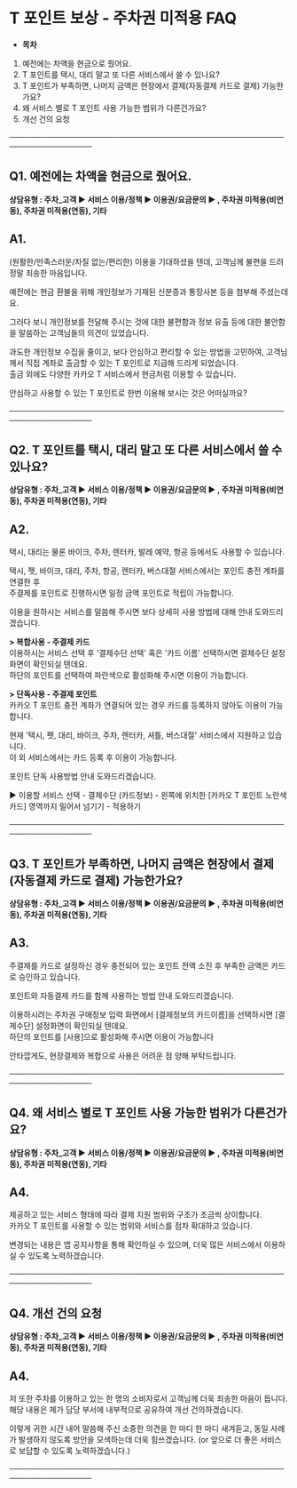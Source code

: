# T 포인트 보상 - 주차권 미적용 FAQ

* **목차**

1. 예전에는 차액을 현금으로 줬어요.
2. T 포인트를 택시, 대리 말고 또 다른 서비스에서 쓸 수 있나요?
3. T 포인트가 부족하면, 나머지 금액은 현장에서 결제(자동결제 카드로 결제) 가능한가요?
4. 왜 서비스 별로 T 포인트 사용 가능한 범위가 다른건가요?
5. 개선 건의 요청

─────────────────────────────────────────────────────────────────

**Q1. 예전에는 차액을 현금으로 줬어요.**
--------------------------

**상담유형 : 주차\_고객 ▶ 서비스 이용/정책 ▶ 이용권/요금문의 ▶ , 주차권 미적용(비연동), 주차권 미적용(연동), 기타**

**A1.**
-------

(원활한/만족스러운/차질 없는/편리한) 이용을 기대하셨을 텐데, 고객님께 불편을 드려 정말 죄송한 마음입니다.

예전에는 현금 환불을 위해 개인정보가 기재된 신분증과 통장사본 등을 첨부해 주셨는데요.

그러다 보니 개인정보를 전달해 주시는 것에 대한 불편함과 정보 유출 등에 대한 불안함을 말씀하는 고객님들의 의견이 있었습니다.

과도한 개인정보 수집을 줄이고, 보다 안심하고 편리할 수 있는 방법을 고민하여, 고객님께서 직접 계좌로 출금할 수 있는 T 포인트로 지급해 드리게 되었습니다.  
출금 외에도 다양한 카카오 T 서비스에서 현금처럼 이용할 수 있습니다.

안심하고 사용할 수 있는 T 포인트로 한번 이용해 보시는 것은 어떠실까요?

─────────────────────────────────────────────────────────────────

**Q2. T 포인트를 택시, 대리 말고 또 다른 서비스에서 쓸 수 있나요?**
--------------------------------------------

**상담유형 : 주차\_고객 ▶ 서비스 이용/정책 ▶ 이용권/요금문의 ▶ , 주차권 미적용(비연동), 주차권 미적용(연동), 기타**

**A2.**
-------

택시, 대리는 물론 바이크, 주차, 렌터카, 발레 예약, 항공 등에서도 사용할 수 있습니다.

택시, 펫, 바이크, 대리, 주차, 항공, 렌터카, 버스대절 서비스에서는 포인트 충전 계좌를 연결한 후   
주결제를 포인트로 진행하시면 일정 금액 포인트로 적립이 가능합니다.

이용을 원하시는 서비스를 말씀해 주시면 보다 상세히 사용 방법에 대해 안내 도와드리겠습니다.

**> 복합사용 - 주결제 카드**  
이용하시는 서비스 선택 후 '결제수단 선택' 혹은 '카드 이름' 선택하시면 결제수단 설정 화면이 확인되실 텐데요.   
하단의 포인트를 선택하여 파란색으로 활성화해 주시면 이용이 가능합니다.

**> 단독사용 - 주결제 포인트**  
카카오 T 포인트 충전 계좌가 연결되어 있는 경우 카드를 등록하지 않아도 이용이 가능합니다.

현재 '택시, 펫, 대리, 바이크, 주차, 렌터카, 셔틀, 버스대절' 서비스에서 지원하고 있습니다.   
이 외 서비스에서는 카드 등록 후 이용이 가능합니다.

포인트 단독 사용방법 안내 도와드리겠습니다.

▶ 이용할 서비스 선택 - 결제수단 (카드정보) - 왼쪽에 위치한 [카카오 T 포인트 노란색 카드] 영역까지 밀어서 넘기기 - 적용하기

─────────────────────────────────────────────────────────────────

**Q3. T 포인트가 부족하면, 나머지 금액은 현장에서 결제(자동결제 카드로 결제) 가능한가요?**
--------------------------------------------------------

**상담유형 : 주차\_고객 ▶ 서비스 이용/정책 ▶ 이용권/요금문의 ▶ , 주차권 미적용(비연동), 주차권 미적용(연동), 기타**

**A3.**
-------

주결제를 카드로 설정하신 경우 충전되어 있는 포인트 전액 소진 후 부족한 금액은 카드로 승인하고 있습니다.  
  
포인트와 자동결제 카드를 함께 사용하는 방법 안내 도와드리겠습니다.

이용하시려는 주차권 구매정보 입력 화면에서 [결제정보의 카드이름]을 선택하시면 [결제수단] 설정화면이 확인되실 텐데요.   
하단의 포인트를 [사용]으로 활성화해 주시면 이용이 가능합니다  
  
안타깝게도, 현장결제와 복합으로 사용은 어려운 점 양해 부탁드립니다.

─────────────────────────────────────────────────────────────────

**Q4. 왜 서비스 별로 T 포인트 사용 가능한 범위가 다른건가요?**
----------------------------------------

**상담유형 : 주차\_고객 ▶ 서비스 이용/정책 ▶ 이용권/요금문의 ▶ , 주차권 미적용(비연동), 주차권 미적용(연동), 기타**

**A4.**
-------

제공하고 있는 서비스 형태에 따라 결제 지원 범위와 구조가 조금씩 상이합니다.   
카카오 T 포인트를 사용할 수 있는 범위와 서비스를 점차 확대하고 있습니다.

변경되는 내용은 앱 공지사항을 통해 확인하실 수 있으며, 더욱 많은 서비스에서 이용하실 수 있도록 노력하겠습니다.

─────────────────────────────────────────────────────────────────

**Q4. 개선 건의 요청**
----------------

**상담유형 : 주차\_고객 ▶ 서비스 이용/정책 ▶ 이용권/요금문의 ▶ , 주차권 미적용(비연동), 주차권 미적용(연동), 기타**

**A4.**
-------

저 또한 주차를 이용하고 있는 한 명의 소비자로서 고객님께 더욱 죄송한 마음이 듭니다.  
해당 내용은 제가 담당 부서에 내부적으로 공유하여 개선 건의하겠습니다.

이렇게 귀한 시간 내어 말씀해 주신 소중한 의견을 한 마디 한 마디 새겨듣고, 동일 사례가 발생하지 않도록 방안을 모색하는데 더욱 힘쓰겠습니다. (or 앞으로 더 좋은 서비스로 보답할 수 있도록 노력하겠습니다.)

**─────────────────────────────────────────────────────────────────**